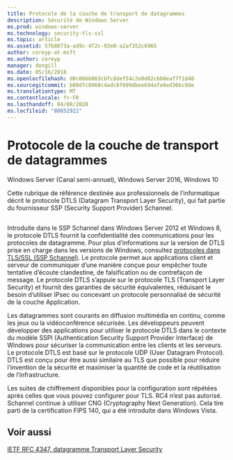```yaml
---
title: Protocole de la couche de transport de datagrammes
description: Sécurité de Windows Server
ms.prod: windows-server
ms.technology: security-tls-ssl
ms.topic: article
ms.assetid: 57b8873a-ad9c-4f2c-93e0-a2af352c6965
author: coreyp-at-msft
ms.author: coreyp
manager: dongill
ms.date: 05/16/2018
ms.openlocfilehash: d0c066b063cbfc8def54c2e0d02cbb0eaf7f1d40
ms.sourcegitcommit: b00d7c8968c4adc8f699dbee694afe6ed36bc9de
ms.translationtype: MT
ms.contentlocale: fr-FR
ms.lasthandoff: 04/08/2020
ms.locfileid: "80852922"
---
```

# <a name="datagram-transport-layer-security-protocol"></a>Protocole de la couche de transport de datagrammes

Windows Server (Canal semi-annuel), Windows Server 2016, Windows 10

Cette rubrique de référence destinée aux professionnels de l’informatique décrit le protocole DTLS (Datagram Transport Layer Security), qui fait partie du fournisseur SSP (Security Support Provider) Schannel.

## <a name="BKMK_DTLS"></a>
Introduite dans le SSP Schannel dans Windows Server 2012 et Windows 8, le protocole DTLS fournit la confidentialité des communications pour les protocoles de datagramme. Pour plus d’informations sur la version de DTLS prise en charge dans les versions de Windows, consultez [protocoles dans TLS/SSL (SSP Schannel)](https://msdn.microsoft.com/library/windows/desktop/mt808159(v=vs.85).aspx). Le protocole permet aux applications client et serveur de communiquer d’une manière conçue pour empêcher toute tentative d’écoute clandestine, de falsification ou de contrefaçon de message. Le protocole DTLS s’appuie sur le protocole TLS (Transport Layer Security) et fournit des garanties de sécurité équivalentes, réduisant le besoin d’utiliser IPsec ou concevant un protocole personnalisé de sécurité de la couche Application.

Les datagrammes sont courants en diffusion multimédia en continu, comme les jeux ou la vidéoconférence sécurisée. Les développeurs peuvent développer des applications pour utiliser le protocole DTLS dans le contexte du modèle SSPI (Authentication Security Support Provider Interface) de Windows pour sécuriser la communication entre les clients et les serveurs. Le protocole DTLS est basé sur le protocole UDP (User Datagram Protocol). DTLS est conçu pour être aussi similaire au TLS que possible pour réduire l’invention de la sécurité et maximiser la quantité de code et la réutilisation de l’infrastructure.

Les suites de chiffrement disponibles pour la configuration sont répétées après celles que vous pouvez configurer pour TLS. RC4 n’est pas autorisé. Schannel continue à utiliser CNG (Cryptography Next Generation). Cela tire parti de la certification FIPS 140, qui a été introduite dans Windows Vista.

## <a name="see-also"></a>Voir aussi

[IETF RFC 4347, datagramme Transport Layer Security](http://tools.ietf.org/html/rfc4347)


                                        